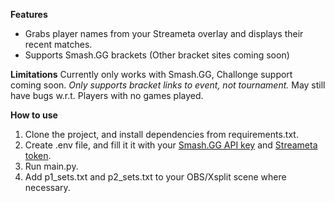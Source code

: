 **Features**
* Grabs player names from your Streameta overlay and displays their recent matches.
* Supports Smash.GG brackets (Other bracket sites coming soon)

**Limitations**
Currently only works with Smash.GG, Challonge support coming soon.
*Only supports bracket links to event, not tournament.*
May still have bugs w.r.t. Players with no games played.

**How to use**
1. Clone the project, and install dependencies from requirements.txt.
2. Create .env file, and fill it it with your [Smash.GG API key](https://developer.smash.gg/docs/authentication/) and [Streameta token](https://streameta.com/help/#8.5).
3. Run main.py.
4. Add p1_sets.txt and p2_sets.txt to your OBS/Xsplit scene where necessary.
